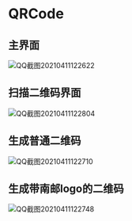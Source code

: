 # QRCode


## 主界面
![QQ截图20210411122622](../.vuepress/public/images/README/QQ截图20210411122622.png)


## 扫描二维码界面
![QQ截图20210411122804](../.vuepress/public/images/README/QQ截图20210411122804.png)


## 生成普通二维码
![QQ截图20210411122710](../.vuepress/public/images/README/QQ截图20210411122710.png)


## 生成带南邮logo的二维码
![QQ截图20210411122748](../.vuepress/public/images/README/QQ截图20210411122748.png)
